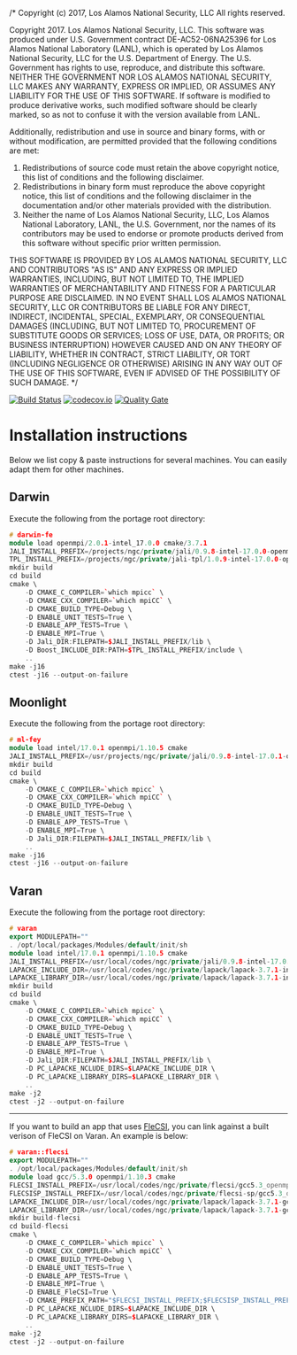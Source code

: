 /*
Copyright (c) 2017, Los Alamos National Security, LLC
All rights reserved.

Copyright 2017. Los Alamos National Security, LLC. This software was produced
under U.S. Government contract DE-AC52-06NA25396 for Los Alamos National
Laboratory (LANL), which is operated by Los Alamos National Security, LLC for
the U.S. Department of Energy. The U.S. Government has rights to use,
reproduce, and distribute this software.  NEITHER THE GOVERNMENT NOR LOS ALAMOS
NATIONAL SECURITY, LLC MAKES ANY WARRANTY, EXPRESS OR IMPLIED, OR ASSUMES ANY
LIABILITY FOR THE USE OF THIS SOFTWARE.  If software is modified to produce
derivative works, such modified software should be clearly marked, so as not to
confuse it with the version available from LANL.

Additionally, redistribution and use in source and binary forms, with or
without modification, are permitted provided that the following conditions are
met:

1. Redistributions of source code must retain the above copyright notice,
   this list of conditions and the following disclaimer.
2. Redistributions in binary form must reproduce the above copyright
   notice, this list of conditions and the following disclaimer in the
   documentation and/or other materials provided with the distribution.
3. Neither the name of Los Alamos National Security, LLC, Los Alamos
   National Laboratory, LANL, the U.S. Government, nor the names of its
   contributors may be used to endorse or promote products derived from this
   software without specific prior written permission.

THIS SOFTWARE IS PROVIDED BY LOS ALAMOS NATIONAL SECURITY, LLC AND
CONTRIBUTORS "AS IS" AND ANY EXPRESS OR IMPLIED WARRANTIES, INCLUDING, BUT NOT
LIMITED TO, THE IMPLIED WARRANTIES OF MERCHANTABILITY AND FITNESS FOR A
PARTICULAR PURPOSE ARE DISCLAIMED. IN NO EVENT SHALL LOS ALAMOS NATIONAL
SECURITY, LLC OR CONTRIBUTORS BE LIABLE FOR ANY DIRECT, INDIRECT, INCIDENTAL,
SPECIAL, EXEMPLARY, OR CONSEQUENTIAL DAMAGES (INCLUDING, BUT NOT LIMITED TO,
PROCUREMENT OF SUBSTITUTE GOODS OR SERVICES; LOSS OF USE, DATA, OR PROFITS; OR
BUSINESS INTERRUPTION) HOWEVER CAUSED AND ON ANY THEORY OF LIABILITY, WHETHER
IN CONTRACT, STRICT LIABILITY, OR TORT (INCLUDING NEGLIGENCE OR OTHERWISE)
ARISING IN ANY WAY OUT OF THE USE OF THIS SOFTWARE, EVEN IF ADVISED OF THE
POSSIBILITY OF SUCH DAMAGE.
*/

[![Build Status](https://travis-ci.org/laristra/portage.svg?branch=master)](https://travis-ci.org/laristra/portage)
[![codecov.io](https://codecov.io/github/laristra/portage/coverage.svg?branch=master)](https://codecov.io/github/laristra/portage/portage?branch=master)
[![Quality Gate](https://sonarqube.com/api/badges/gate?key=portage%3A%2Fmaster)](https://sonarqube.com/dashboard?id=portage%3A%2Fmaster)

# Installation instructions

Below we list copy & paste instructions for several machines. You can easily
adapt them for other machines.

## Darwin

Execute the following from the portage root directory:

```c++
# darwin-fe
module load openmpi/2.0.1-intel_17.0.0 cmake/3.7.1
JALI_INSTALL_PREFIX=/projects/ngc/private/jali/0.9.8-intel-17.0.0-openmpi-2.0.1
TPL_INSTALL_PREFIX=/projects/ngc/private/jali-tpl/1.0.9-intel-17.0.0-openmpi-2.0.1
mkdir build
cd build
cmake \
    -D CMAKE_C_COMPILER=`which mpicc` \
    -D CMAKE_CXX_COMPILER=`which mpiCC` \
    -D CMAKE_BUILD_TYPE=Debug \
    -D ENABLE_UNIT_TESTS=True \
    -D ENABLE_APP_TESTS=True \
    -D ENABLE_MPI=True \
    -D Jali_DIR:FILEPATH=$JALI_INSTALL_PREFIX/lib \
    -D Boost_INCLUDE_DIR:PATH=$TPL_INSTALL_PREFIX/include \
    ..
make -j16
ctest -j16 --output-on-failure
```

## Moonlight

Execute the following from the portage root directory:

```c++
# ml-fey
module load intel/17.0.1 openmpi/1.10.5 cmake
JALI_INSTALL_PREFIX=/usr/projects/ngc/private/jali/0.9.8-intel-17.0.1-openmpi-1.10.5
mkdir build
cd build
cmake \
    -D CMAKE_C_COMPILER=`which mpicc` \
    -D CMAKE_CXX_COMPILER=`which mpiCC` \
    -D CMAKE_BUILD_TYPE=Debug \
    -D ENABLE_UNIT_TESTS=True \
    -D ENABLE_APP_TESTS=True \
    -D ENABLE_MPI=True \
    -D Jali_DIR:FILEPATH=$JALI_INSTALL_PREFIX/lib \
    ..
make -j16
ctest -j16 --output-on-failure
```

## Varan

Execute the following from the portage root directory:

```c++
# varan
export MODULEPATH=""
. /opt/local/packages/Modules/default/init/sh
module load intel/17.0.1 openmpi/1.10.5 cmake
JALI_INSTALL_PREFIX=/usr/local/codes/ngc/private/jali/0.9.8-intel-17.0.1-openmpi-1.10.5
LAPACKE_INCLUDE_DIR=/usr/local/codes/ngc/private/lapack/lapack-3.7.1-intel-17.0.1/include
LAPACKE_LIBRARY_DIR=/usr/local/codes/ngc/private/lapack/lapack-3.7.1-intel-17.0.1
mkdir build
cd build
cmake \
    -D CMAKE_C_COMPILER=`which mpicc` \
    -D CMAKE_CXX_COMPILER=`which mpiCC` \
    -D CMAKE_BUILD_TYPE=Debug \
    -D ENABLE_UNIT_TESTS=True \
    -D ENABLE_APP_TESTS=True \
    -D ENABLE_MPI=True \
    -D Jali_DIR:FILEPATH=$JALI_INSTALL_PREFIX/lib \
    -D PC_LAPACKE_NCLUDE_DIRS=$LAPACKE_INCLUDE_DIR \
    -D PC_LAPACKE_LIBRARY_DIRS=$LAPACKE_LIBRARY_DIR \
    ..
make -j2
ctest -j2 --output-on-failure
```

---

If you want to build an app that uses
[FleCSI](https://github.com/losalamos/flecsi), you can link against a built
verison of FleCSI on Varan.  An example is below:

```c++
# varan::flecsi
export MODULEPATH=""
. /opt/local/packages/Modules/default/init/sh
module load gcc/5.3.0 openmpi/1.10.3 cmake
FLECSI_INSTALL_PREFIX=/usr/local/codes/ngc/private/flecsi/gcc5.3_openmpi1.10.3
FLECSISP_INSTALL_PREFIX=/usr/local/codes/ngc/private/flecsi-sp/gcc5.3_openmpi1.10.3
LAPACKE_INCLUDE_DIR=/usr/local/codes/ngc/private/lapack/lapack-3.7.1-gcc-5.3.0/include
LAPACKE_LIBRARY_DIR=/usr/local/codes/ngc/private/lapack/lapack-3.7.1-gcc-5.3.0
mkdir build-flecsi
cd build-flecsi
cmake \
    -D CMAKE_C_COMPILER=`which mpicc` \
    -D CMAKE_CXX_COMPILER=`which mpiCC` \
    -D CMAKE_BUILD_TYPE=Debug \
    -D ENABLE_UNIT_TESTS=True \
    -D ENABLE_APP_TESTS=True \
    -D ENABLE_MPI=True \
    -D ENABLE_FleCSI=True \
    -D CMAKE_PREFIX_PATH="$FLECSI_INSTALL_PREFIX;$FLECSISP_INSTALL_PREFIX" \
    -D PC_LAPACKE_NCLUDE_DIRS=$LAPACKE_INCLUDE_DIR \
    -D PC_LAPACKE_LIBRARY_DIRS=$LAPACKE_LIBRARY_DIR \
    ..
make -j2
ctest -j2 --output-on-failure
```
